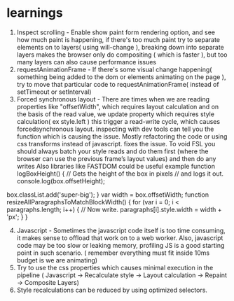 # learnings
1. Inspect scrolling - Enable show paint form rendering option, and see how
much paint is happening, if there's too much paint try to separate elements
on to layers( using will-change ), breaking down into separate layers makes
the browser only do compositing ( which is faster ), but too many layers
can also cause performance issues
2. requestAnimationFrame - If there's some visual change happening( something being added to the dom or elements animating on the page ), try to move
that particular code to requestAnimationFrame( instead of setTimeout or setInterval)
3. Forced synchronous layout - There are times when we are reading properties
like "offsetWidth", which requires layout calculation and on the basis of the 
read value, we update property which requires style calculation( ex style.left )
this trigger a read-write cycle, which causes forcedsynchronous layout.
inspecting with dev tools can tell you the function which is causing the issue.
Mostly refactoring the code or using css transforms instead of javascript.
fixes the issue. To void FSL  you should always batch your style reads and do them first (where the browser can use the previous frame’s layout values) and then do any writes
Also libraries like FASTDOM could be useful
example function logBoxHeight() {
  // Gets the height of the box in pixels
  // and logs it out.
  console.log(box.offsetHeight);

  box.classList.add('super-big');
}
var width = box.offsetWidth;
function resizeAllParagraphsToMatchBlockWidth() {
  for (var i = 0; i < paragraphs.length; i++) {
    // Now write.
    paragraphs[i].style.width = width + 'px';
  }
}

4. Javascript - Sometimes the javascript code itself is too time consuming, it makes sense to offload that work on to a web worker. Also, javascript code may be too slow or leaking memory, profiling JS is a good starting point in such scenario. ( remember everything must fit inside 10ms budget is we are animating)
5. Try to use the css properties which causes minimal execution in the pipeline
( Javascript -> Recalculate style -> Layout calculation -> Repaint -> Composite Layers)
6. Style recalculations can be reduced by using optimized selectors.

